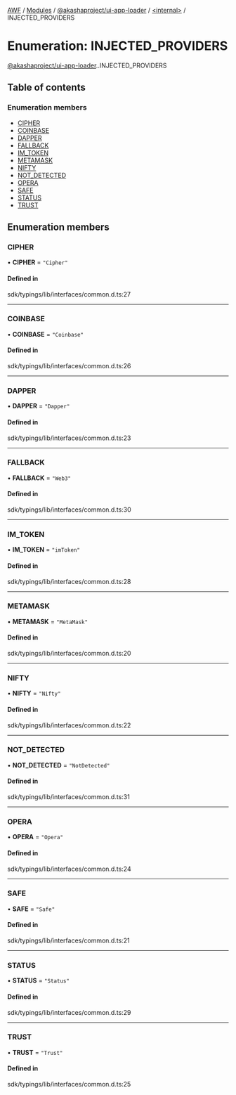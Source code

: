 [AWF](../README.md) / [Modules](../modules.md) / [@akashaproject/ui-app-loader](../modules/akashaproject_ui_app_loader.md) / [<internal\>](../modules/akashaproject_ui_app_loader._internal_.md) / INJECTED\_PROVIDERS

# Enumeration: INJECTED\_PROVIDERS

[@akashaproject/ui-app-loader](../modules/akashaproject_ui_app_loader.md).[<internal>](../modules/akashaproject_ui_app_loader._internal_.md).INJECTED_PROVIDERS

## Table of contents

### Enumeration members

- [CIPHER](akashaproject_ui_app_loader._internal_.INJECTED_PROVIDERS.md#cipher)
- [COINBASE](akashaproject_ui_app_loader._internal_.INJECTED_PROVIDERS.md#coinbase)
- [DAPPER](akashaproject_ui_app_loader._internal_.INJECTED_PROVIDERS.md#dapper)
- [FALLBACK](akashaproject_ui_app_loader._internal_.INJECTED_PROVIDERS.md#fallback)
- [IM\_TOKEN](akashaproject_ui_app_loader._internal_.INJECTED_PROVIDERS.md#im_token)
- [METAMASK](akashaproject_ui_app_loader._internal_.INJECTED_PROVIDERS.md#metamask)
- [NIFTY](akashaproject_ui_app_loader._internal_.INJECTED_PROVIDERS.md#nifty)
- [NOT\_DETECTED](akashaproject_ui_app_loader._internal_.INJECTED_PROVIDERS.md#not_detected)
- [OPERA](akashaproject_ui_app_loader._internal_.INJECTED_PROVIDERS.md#opera)
- [SAFE](akashaproject_ui_app_loader._internal_.INJECTED_PROVIDERS.md#safe)
- [STATUS](akashaproject_ui_app_loader._internal_.INJECTED_PROVIDERS.md#status)
- [TRUST](akashaproject_ui_app_loader._internal_.INJECTED_PROVIDERS.md#trust)

## Enumeration members

### CIPHER

• **CIPHER** = `"Cipher"`

#### Defined in

sdk/typings/lib/interfaces/common.d.ts:27

___

### COINBASE

• **COINBASE** = `"Coinbase"`

#### Defined in

sdk/typings/lib/interfaces/common.d.ts:26

___

### DAPPER

• **DAPPER** = `"Dapper"`

#### Defined in

sdk/typings/lib/interfaces/common.d.ts:23

___

### FALLBACK

• **FALLBACK** = `"Web3"`

#### Defined in

sdk/typings/lib/interfaces/common.d.ts:30

___

### IM\_TOKEN

• **IM\_TOKEN** = `"imToken"`

#### Defined in

sdk/typings/lib/interfaces/common.d.ts:28

___

### METAMASK

• **METAMASK** = `"MetaMask"`

#### Defined in

sdk/typings/lib/interfaces/common.d.ts:20

___

### NIFTY

• **NIFTY** = `"Nifty"`

#### Defined in

sdk/typings/lib/interfaces/common.d.ts:22

___

### NOT\_DETECTED

• **NOT\_DETECTED** = `"NotDetected"`

#### Defined in

sdk/typings/lib/interfaces/common.d.ts:31

___

### OPERA

• **OPERA** = `"Opera"`

#### Defined in

sdk/typings/lib/interfaces/common.d.ts:24

___

### SAFE

• **SAFE** = `"Safe"`

#### Defined in

sdk/typings/lib/interfaces/common.d.ts:21

___

### STATUS

• **STATUS** = `"Status"`

#### Defined in

sdk/typings/lib/interfaces/common.d.ts:29

___

### TRUST

• **TRUST** = `"Trust"`

#### Defined in

sdk/typings/lib/interfaces/common.d.ts:25
